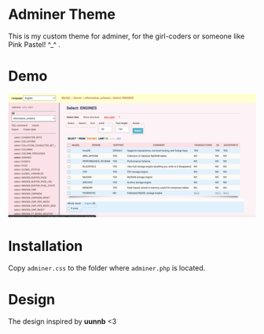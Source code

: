 # Adminer Theme
This is my custom theme for adminer, for the girl-coders or someone like Pink Pastel! ^_^ .

# Demo
![](./images/adminer_pink_theme.png)

# Installation
Copy `adminer.css` to the folder where `adminer.php` is located.

# Design
The design inspired by **uunnb** <3